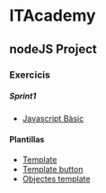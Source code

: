 # ITAcademy

## nodeJS Project

### Exercicis
##### Sprint1
+ [Javascript Bàsic](sprint1/1.javascript_basic)

#### Plantillas

+ [Template](templates/template.js)
+ [Template button](templates/butttontemplate.js)
+ [Objectes template](templates/objectes.js)


